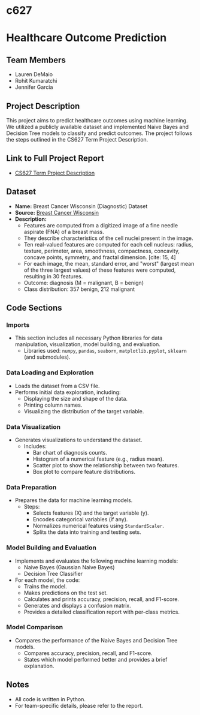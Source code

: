 # c627

# Healthcare Outcome Prediction

## Team Members
- Lauren DeMaio
- Rohit Kumaratchi
- Jennifer Garcia

## Project Description

This project aims to predict healthcare outcomes using machine learning. We utilized a publicly available dataset and implemented Naive Bayes and Decision Tree models to classify and predict outcomes. The project follows the steps outlined in the CS627 Term Project Description.

## Link to Full Project Report

* [CS627 Term Project Description](https://docs.google.com/document/d/1FNJsrxCRkVKYdUblwxTYGg2edbPFr4x9lukplNkRwG8/edit?usp=sharing)

## Dataset

* **Name:** Breast Cancer Wisconsin (Diagnostic) Dataset
* **Source:** [Breast Cancer Wisconsin](https://www.kaggle.com/datasets/uciml/breast-cancer-wisconsin-data) 
* **Description:**
    * Features are computed from a digitized image of a fine needle aspirate (FNA) of a breast mass.
    * They describe characteristics of the cell nuclei present in the image.
    * Ten real-valued features are computed for each cell nucleus: radius, texture, perimeter, area, smoothness, compactness, concavity, concave points, symmetry, and fractal dimension. [cite: 15, 4]
    * For each image, the mean, standard error, and "worst" (largest mean of the three largest values) of these features were computed, resulting in 30 features.
    * Outcome: diagnosis (M = malignant, B = benign) 
    * Class distribution: 357 benign, 212 malignant 


## Code Sections

### Imports

* This section includes all necessary Python libraries for data manipulation, visualization, model building, and evaluation.
    * Libraries used: `numpy`, `pandas`, `seaborn`, `matplotlib.pyplot`, `sklearn` (and submodules).

### Data Loading and Exploration

* Loads the dataset from a CSV file.
* Performs initial data exploration, including:
    * Displaying the size and shape of the data.
    * Printing column names.
    * Visualizing the distribution of the target variable.

### Data Visualization

* Generates visualizations to understand the dataset.
    * Includes:
        * Bar chart of diagnosis counts.
        * Histogram of a numerical feature (e.g., radius mean).
        * Scatter plot to show the relationship between two features.
        * Box plot to compare feature distributions.

### Data Preparation

* Prepares the data for machine learning models.
    * Steps:
        * Selects features (X) and the target variable (y).
        * Encodes categorical variables (if any).
        * Normalizes numerical features using `StandardScaler`.
        * Splits the data into training and testing sets.

### Model Building and Evaluation

* Implements and evaluates the following machine learning models:
    * Naive Bayes (Gaussian Naive Bayes)
    * Decision Tree Classifier
* For each model, the code:
    * Trains the model.
    * Makes predictions on the test set.
    * Calculates and prints accuracy, precision, recall, and F1-score.
    * Generates and displays a confusion matrix.
    * Provides a detailed classification report with per-class metrics.

### Model Comparison

* Compares the performance of the Naive Bayes and Decision Tree models.
    * Compares accuracy, precision, recall, and F1-score.
    * States which model performed better and provides a brief explanation.

## Notes

* All code is written in Python.
* For team-specific details, please refer to the report.
